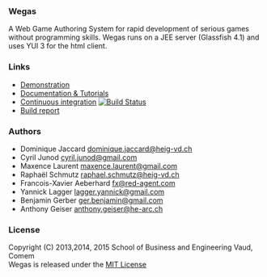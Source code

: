 ### Wegas
A Web Game Authoring System for rapid development of serious games without programming skills. Wegas runs on a JEE server (Glassfish 4.1) and uses YUI 3 for the html client.

### Links
* [Demonstration](http://wegas.albasim.ch/)
* [Documentation & Tutorials](https://github.com/Heigvd/Wegas/wiki) 
* [Continuous integration](https://github.com/Heigvd/Wegas/wiki) [![Build Status](https://travis-ci.org/Heigvd/Wegas.png?branch=master)](https://travis-ci.org/Heigvd/Wegas)
* [Build report](http://heigvd.github.com/Wegas/)

### Authors
*   Dominique Jaccard dominique.jaccard@heig-vd.ch 
*   Cyril Junod cyril.junod@gmail.com
*   Maxence Laurent maxence.laurent@gmail.com
*   Raphaël Schmutz raphael.schmutz@heig-vd.ch
*   Francois-Xavier Aeberhard fx@red-agent.com
*   Yannick Lagger lagger.yannick@gmail.com
*   Benjamin Gerber ger.benjamin@gmail.com
*   Anthony Geiser anthony.geiser@he-arc.ch

### License
Copyright (C) 2013,2014, 2015 School of Business and Engineering Vaud, Comem  
Wegas is released under the [MIT License](http://www.opensource.org/licenses/MIT)
